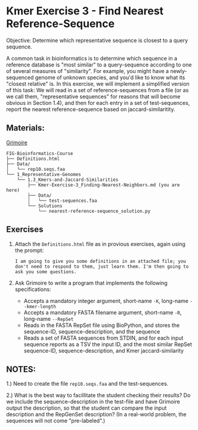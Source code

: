 # Kmer Exercise 3 - Find Nearest Reference-Sequence

Objective: Determine which representative sequence is closest to a query sequence.

A common task in bioinformatics is to determine which sequence in a reference database is "most similar" to a query-sequence according to one of several measures of "similarity". For example, you might have a newly-sequenced genome of unknown species, and you'd like to know what its "closest relative" is. In this exercise, we will implement a simplified version of this task: We will read in a set of reference-sequences from a file (or as we call them, "representative sequences" for reasons that will become obvious in Section 1.4), and then for each entry in a set of test-sequences, report the nearest reference-sequence based on jaccard-similaritity.

## Materials: 

[Grimoire](https://chat.openai.com/g/g-n7Rs0IK86-grimoire)

```
FIG-Bioinformatics-Course
├── Definitions.html
├── Data/
│   └── rep10.seqs.faa
└── 1_Representative-Genomes
    └── 1.3_Kmers-and-Jaccard-Similarities
        ├── Kmer-Exercise-3_Finding-Nearest-Neighbors.md (you are here)
        ├── Data/
        │   └── test-sequences.faa
        └── Solutions
            └── nearest-reference-sequence_solution.py
```

## Exercises

1. Attach the `Definitions.html` file as in provious exercises, again using the prompt:
    ```
    I am going to give you some definitions in an attached file; you don't need to respond to them, just learn them. I'm then going to ask you some questions.
    ```

2. Ask Grimoire to write a program that implements the following specifications:
    * Accepts a mandatory integer argument, short-name `-K`, long-name `--kmer-length`
    * Accepts a mandatory FASTA filename argument, short-name `-R`, long-name `--RepSet`
    * Reads in the FASTA RepSet file using BioPython, and stores the sequence-ID, sequence-description, and the sequence
    * Reads a set of FASTA sequences from STDIN, and for each input sequence reports as a TSV the input ID, and the most similar RepSet sequence-ID, sequence-description, and Kmer jaccard-similarity


## NOTES:

1.) Need to create the file `rep10.seqs.faa` and the test-sequences.

2.) What is the best way to facillitate the student checking their results? Do we include the sequence-description in the test-file and have Grimoire output the description, so that the student can compare the input description and the RepGenSet description? (In a real-world problem, the sequences will not come "pre-labeled".)